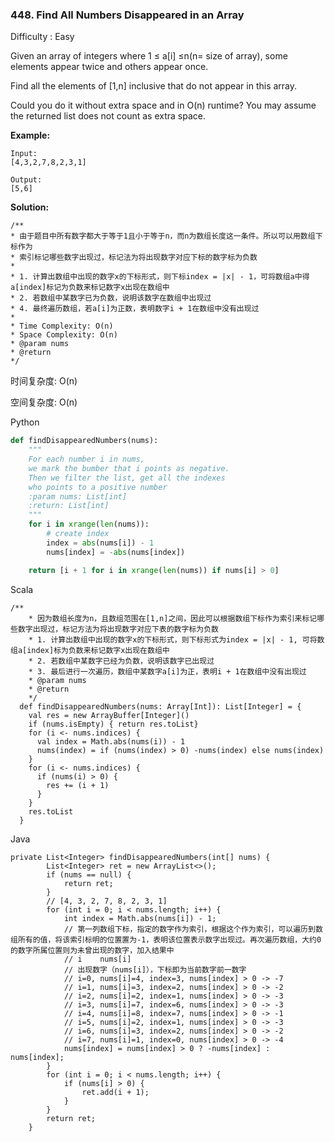 ### 448. Find All Numbers Disappeared in an Array

Difficulty : Easy

Given an array of integers where 1 ≤ a\[i\] ≤n\(n= size of array\), some elements appear twice and others appear once.

Find all the elements of \[1,n\] inclusive that do not appear in this array.

Could you do it without extra space and in O\(n\) runtime? You may assume the returned list does not count as extra space.

**Example:**

```
Input:
[4,3,2,7,8,2,3,1]

Output:
[5,6]
```

**Solution:**

```
/**
* 由于题目中所有数字都大于等于1且小于等于n，而n为数组长度这一条件。所以可以用数组下标作为
* 索引标记哪些数字出现过，标记法为将出现数字对应下标的数字标为负数
*
* 1. 计算出数组中出现的数字x的下标形式，则下标index = |x| - 1，可将数组a中得a[index]标记为负数来标记数字x出现在数组中
* 2. 若数组中某数字已为负数，说明该数字在数组中出现过
* 4. 最终遍历数组，若a[i]为正数，表明数字i + 1在数组中没有出现过
*
* Time Complexity: O(n)
* Space Complexity: O(n)
* @param nums
* @return
*/
```



时间复杂度: O\(n\)

空间复杂度: O\(n\)

Python

```py
def findDisappearedNumbers(nums):
    """ 
    For each number i in nums,
    we mark the bumber that i points as negative.
    Then we filter the list, get all the indexes
    who points to a positive number
    :param nums: List[int] 
    :return: List[int]
    """
    for i in xrange(len(nums)):
        # create index
        index = abs(nums[i]) - 1
        nums[index] = -abs(nums[index])

    return [i + 1 for i in xrange(len(nums)) if nums[i] > 0]
```

Scala

```
/**
    * 因为数组长度为n，且数组范围在[1,n]之间，因此可以根据数组下标作为索引来标记哪些数字出现过，标记方法为将出现数字对应下表的数字标为负数
    * 1. 计算出数组中出现的数字x的下标形式，则下标形式为index = |x| - 1, 可将数组a[index]标为负数来标记数字x出现在数组中
    * 2. 若数组中某数字已经为负数，说明该数字已出现过
    * 3. 最后进行一次遍历，数组中某数字a[i]为正，表明i + 1在数组中没有出现过
    * @param nums
    * @return
    */
  def findDisappearedNumbers(nums: Array[Int]): List[Integer] = {
    val res = new ArrayBuffer[Integer]()
    if (nums.isEmpty) { return res.toList}
    for (i <- nums.indices) {
      val index = Math.abs(nums(i)) - 1
      nums(index) = if (nums(index) > 0) -nums(index) else nums(index)
    }
    for (i <- nums.indices) {
      if (nums(i) > 0) {
        res += (i + 1)
      }
    }
    res.toList
  }
```

Java

```
private List<Integer> findDisappearedNumbers(int[] nums) {
        List<Integer> ret = new ArrayList<>();
        if (nums == null) {
            return ret;
        }
        // [4, 3, 2, 7, 8, 2, 3, 1]
        for (int i = 0; i < nums.length; i++) {
            int index = Math.abs(nums[i]) - 1;
            // 第一列数组下标，指定的数字作为索引，根据这个作为索引，可以遍历到数组所有的值，将该索引标明的位置置为-1，表明该位置表示数字出现过。再次遍历数组，大约0的数字所属位置则为未曾出现的数字，加入结果中
            // i    nums[i]
            // 出现数字（nums[i]），下标即为当前数字前一数字
            // i=0, nums[i]=4, index=3, nums[index] > 0 -> -7
            // i=1, nums[i]=3, index=2, nums[index] > 0 -> -2
            // i=2, nums[i]=2, index=1, nums[index] > 0 -> -3
            // i=3, nums[i]=7, index=6, nums[index] > 0 -> -3
            // i=4, nums[i]=8, index=7, nums[index] > 0 -> -1
            // i=5, nums[i]=2, index=1, nums[index] > 0 -> -3
            // i=6, nums[i]=3, index=2, nums[index] > 0 -> -2
            // i=7, nums[i]=1, index=0, nums[index] > 0 -> -4
            nums[index] = nums[index] > 0 ? -nums[index] : nums[index];
        }
        for (int i = 0; i < nums.length; i++) {
            if (nums[i] > 0) {
                ret.add(i + 1);
            }
        }
        return ret;
    }
```



